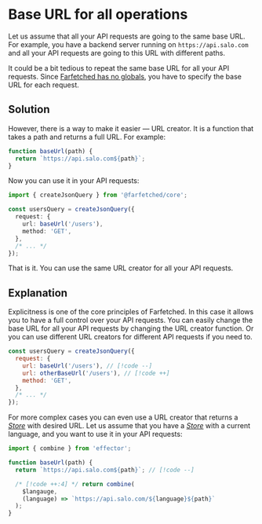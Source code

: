 # Base URL for all operations

Let us assume that all your API requests are going to the same base URL. For example, you have a backend server running on `https://api.salo.com` and all your API requests are going to this URL with different paths.

It could be a bit tedious to repeat the same base URL for all your API requests. Since [Farfetched has no globals](/statements/no_globals), you have to specify the base URL for each request.

## Solution

However, there is a way to make it easier — URL creator. It is a function that takes a path and returns a full URL. For example:

```ts
function baseUrl(path) {
  return `https://api.salo.com${path}`;
}
```

Now you can use it in your API requests:

```ts
import { createJsonQuery } from '@farfetched/core';

const usersQuery = createJsonQuery({
  request: {
    url: baseUrl('/users'),
    method: 'GET',
  },
  /* ... */
});
```

That is it. You can use the same URL creator for all your API requests.

## Explanation

Explicitness is one of the core principles of Farfetched. In this case it allows you to have a full control over your API requests. You can easily change the base URL for all your API requests by changing the URL creator function. Or you can use different URL creators for different API requests if you need to.

```js
const usersQuery = createJsonQuery({
  request: {
    url: baseUrl('/users'), // [!code --]
    url: otherBaseUrl('/users'), // [!code ++]
    method: 'GET',
  },
  /* ... */
});
```

For more complex cases you can even use a URL creator that returns a [_Store_](https://effector.dev/en/api/effector/store/) with desired URL. Let us assume that you have a [_Store_](https://effector.dev/en/api/effector/store/) with a current language, and you want to use it in your API requests:

```ts
import { combine } from 'effector';

function baseUrl(path) {
  return `https://api.salo.com${path}`; // [!code --]

  /* [!code ++:4] */ return combine(
    $langauge,
    (language) => `https://api.salo.com/${language}${path}`
  );
}
```
